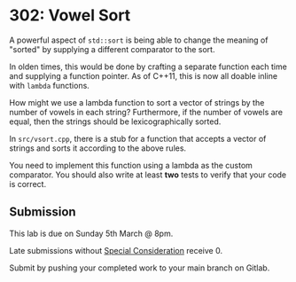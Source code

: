# 302: Vowel Sort

A powerful aspect of `std::sort` is being able to change the meaning of "sorted" by supplying a different comparator to the sort.

In olden times, this would be done by crafting a separate function each time and supplying a function pointer.
As of C++11, this is now all doable inline with `lambda` functions.

How might we use a lambda function to sort a vector of strings by the number of vowels in each string?
Furthermore, if the number of vowels are equal, then the strings should be lexicographically sorted.

In `src/vsort.cpp`, there is a stub for a function that accepts a vector of strings and sorts it according to the above rules.

You need to implement this function using a lambda as the custom comparator.
You should also write at least **two** tests to verify that your code is correct.

## Submission

This lab is due on Sunday 5th March @ 8pm.

Late submissions without [Special Consideration](https://www.student.unsw.edu.au/special-consideration) receive 0.

Submit by pushing your completed work to your main branch on Gitlab.
